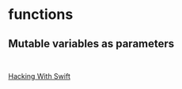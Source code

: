 # functions



## Mutable variables as parameters

```swift



```
[Hacking With Swift](https://www.hackingwithswift.com/sixty/5/10/inout-parameters)